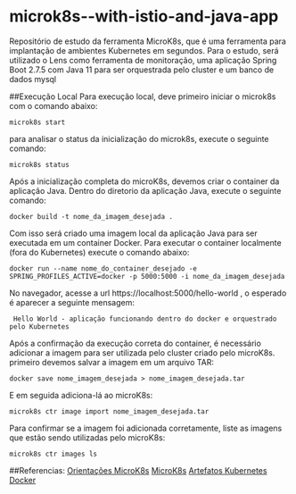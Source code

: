 # microk8s--with-istio-and-java-app

Repositório de estudo da ferramenta MicroK8s, que é uma ferramenta para implantação de ambientes Kubernetes em segundos. Para o estudo, será utilizado o Lens como ferramenta de monitoração, uma aplicação Spring Boot 2.7.5 com Java 11 para ser orquestrada pelo cluster e um banco de dados mysql

##Execução Local
Para execução local, deve primeiro iniciar o microk8s com o comando abaixo:

```
microk8s start
```

para analisar o status da inicialização do microk8s, execute o seguinte comando:

```
microk8s status
```

Após a inicialização completa do microK8s, devemos criar o container da aplicação Java. Dentro do diretorio da aplicação Java, execute o seguinte comando:

```
docker build -t nome_da_imagem_desejada .
```

Com isso será criado uma imagem local da aplicação Java para ser executada em um container Docker. Para executar o container localmente (fora do Kubernetes) execute o comando abaixo:

```
docker run --name nome_do_container_desejado -e SPRING_PROFILES_ACTIVE=docker -p 5000:5000 -i nome_da_imagem_desejada
```

No navegador, acesse a url https://localhost:5000/hello-world , o esperado é aparecer a seguinte mensagem:

```
 Hello World - aplicação funcionando dentro do docker e orquestrado pelo Kubernetes
```

Após a confirmação da execução correta do container, é necessário adicionar a imagem para ser utilizada pelo cluster criado pelo microK8s. primeiro devemos salvar a imagem em um arquivo TAR:

```
docker save nome_imagem_desejada > nome_imagem_desejada.tar
```

E em seguida adiciona-lá ao microK8s:

```
microk8s ctr image import nome_imagem_desejada.tar
```

Para confirmar se a imagem foi adicionada corretamente, liste as imagens que estão sendo utilizadas pelo microK8s:

```
microk8s ctr images ls
```

##Referencias:
[Orientações MicroK8s](https://www.gasparbarancelli.com/post/instalando-microk8s-no-Ubuntu?lang=pt)
[MicroK8s](https://microk8s.io/)
[Artefatos Kubernetes](https://kubernetes.io/docs/home/)
[Docker](https://docs.docker.com/)
